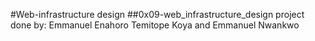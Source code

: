 #Web-infrastructure design
##0x09-web_infrastructure_design project done by:
Emmanuel Enahoro
Temitope Koya and
Emmanuel Nwankwo
